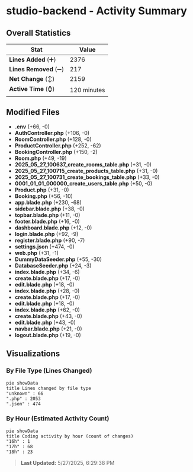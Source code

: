 # studio-backend - Activity Summary 

## Overall Statistics

| Stat                   | Value                                                             |
| ---------------------- | ----------------------------------------------------------------- |
| **Lines Added** (➕)   | 2376                                          |
| **Lines Removed** (➖) | 217                                        |
| **Net Change** (↕)    | 2159                |
| **Active Time** (⌚)   | 120 minutes |


## Modified Files
- **.env** (+66, -0)
- **AuthController.php** (+106, -0)
- **RoomController.php** (+128, -0)
- **ProductController.php** (+252, -62)
- **BookingController.php** (+150, -2)
- **Room.php** (+49, -19)
- **2025_05_27_100637_create_rooms_table.php** (+31, -0)
- **2025_05_27_100715_create_products_table.php** (+31, -0)
- **2025_05_27_100731_create_bookings_table.php** (+33, -0)
- **0001_01_01_000000_create_users_table.php** (+50, -0)
- **Product.php** (+31, -0)
- **Booking.php** (+56, -10)
- **app.blade.php** (+230, -68)
- **sidebar.blade.php** (+38, -0)
- **topbar.blade.php** (+11, -0)
- **footer.blade.php** (+16, -0)
- **dashboard.blade.php** (+12, -0)
- **login.blade.php** (+92, -9)
- **register.blade.php** (+90, -7)
- **settings.json** (+474, -0)
- **web.php** (+31, -1)
- **DummyDataSeeder.php** (+55, -30)
- **DatabaseSeeder.php** (+24, -3)
- **index.blade.php** (+34, -6)
- **create.blade.php** (+17, -0)
- **edit.blade.php** (+18, -0)
- **index.blade.php** (+28, -0)
- **create.blade.php** (+17, -0)
- **edit.blade.php** (+18, -0)
- **index.blade.php** (+62, -0)
- **create.blade.php** (+43, -0)
- **edit.blade.php** (+43, -0)
- **navbar.blade.php** (+21, -0)
- **logout.blade.php** (+19, -0)

## Visualizations

### By File Type (Lines Changed)

```mermaid
pie showData
title Lines changed by file type
"unknown" : 66
".php" : 2053
".json" : 474
```

### By Hour (Estimated Activity Count)

```mermaid
pie showData
title Coding activity by hour (count of changes)
"16h" : 1
"17h" : 68
"18h" : 23
```


> **Last Updated:** 5/27/2025, 6:29:38 PM